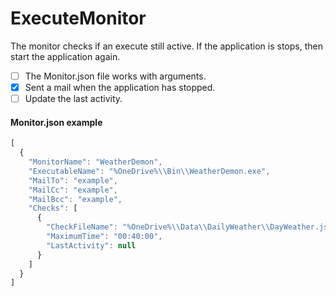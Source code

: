 ﻿# ExecuteMonitor

The monitor checks if an execute still active. If the 
application is stops, then start the application again.

- [ ] The Monitor.json file works with arguments.
- [X] Sent a mail when the application has stopped.
- [ ] Update the last activity.

#### Monitor.json example
```javascript
[
  {
    "MonitorName": "WeatherDemon",
    "ExecutableName": "%OneDrive%\\Bin\\WeatherDemon.exe",
    "MailTo": "example",
    "MailCc": "example",
    "MailBcc": "example",
    "Checks": [
      {
        "CheckFileName": "%OneDrive%\\Data\\DailyWeather\\DayWeather.json",
        "MaximumTime": "00:40:00",
        "LastActivity": null
      }
    ]
  }
]
```

